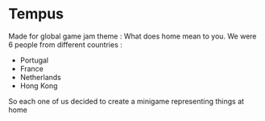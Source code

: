 # Tempus
Made for global game jam theme : What does home mean to you.
We were 6 people from different countries : 
- Portugal
- France
- Netherlands
- Hong Kong

So each one of us decided to create a minigame representing things at home
